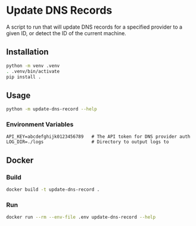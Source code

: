 # Update DNS Records

A script to run that will update DNS records for a specified provider to a given ID, or detect the ID of the current machine.

## Installation

```bash
python -m venv .venv
. .venv/bin/activate
pip install .
```

## Usage

```bash
python -m update-dns-record --help
```

### Environment Variables

```env
API_KEY=abcdefghijk0123456789   # The API token for DNS provider auth
LOG_DIR=./logs                  # Directory to output logs to
```

## Docker

### Build

```bash
docker build -t update-dns-record .
```

### Run

```bash
docker run --rm --env-file .env update-dns-record --help
```
